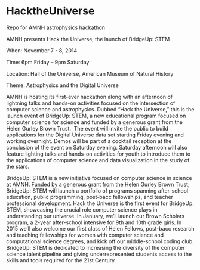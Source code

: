 HacktheUniverse
===============

Repo for AMNH astrophysics hackathon

AMNH presents Hack the Universe, the launch of BridgeUp: STEM

When: November 7 - 8, 2014

Time: 6pm Friday – 9pm Saturday

Location: Hall of the Universe, American Museum of Natural History

Theme: Astrophysics and the Digital Universe

AMNH is hosting its first-ever hackathon along with an afternoon of lightning talks and hands-on activities focused on the intersection of computer science and astrophysics. Dubbed “Hack the Universe,” this is the launch event of BridgeUp: STEM, a new educational program focused on computer science for science and funded by a generous grant from the Helen Gurley Brown Trust.  The event will invite the public to build applications for the Digital Universe data set starting Friday evening and working overnight. Demos will be part of a cocktail reception at the conclusion of the event on Saturday evening. Saturday afternoon will also feature lighting talks and hands-on activities for youth to introduce them to the applications of computer science and data visualization in the study of the stars.
 
BridgeUp: STEM is a new initiative focused on computer science in science at AMNH. Funded by a generous grant from the Helen Gurley Brown Trust, BridgeUp: STEM will launch a portfolio of programs spanning after-school education, public programming, post-bacc fellowships, and teacher professional development. Hack the Universe is the first event for BridgeUp: STEM, showcasing the crucial role computer science plays in understanding our universe. In January, we’ll launch our Brown Scholars program, a 2-year after-school intensive for 9th and 10th grade girls. In 2015 we’ll also welcome our first class of Helen Fellows, post-bacc research and teaching fellowships for women with computer science and computational science degrees, and kick off our middle-school coding club. BridgeUp: STEM is dedicated to increasing the diversity of the computer science talent pipeline and giving underrepresented students access to the skills and tools required for the 21st Century.  

